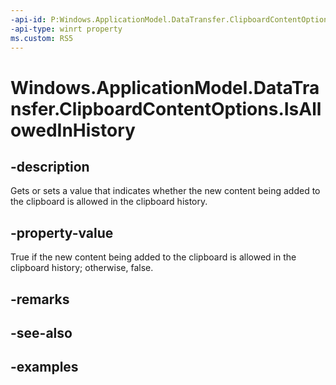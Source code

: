 ```yaml
---
-api-id: P:Windows.ApplicationModel.DataTransfer.ClipboardContentOptions.IsAllowedInHistory
-api-type: winrt property
ms.custom: RS5
---
```


<!-- Property syntax.
public bool IsAllowedInHistory { get;  set; }
-->

# Windows.ApplicationModel.DataTransfer.ClipboardContentOptions.IsAllowedInHistory

## -description
Gets or sets a value that indicates whether the new content being added to the clipboard is allowed in the clipboard history.

## -property-value
True if the new content being added to the clipboard is allowed in the clipboard history; otherwise, false.

## -remarks

## -see-also

## -examples
